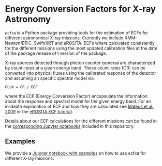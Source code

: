 # Energy Conversion Factors for X-ray Astronomy

`ecfxa` is a Python package providing tools for the estimation
of ECFs for different astronomical X-ray missions. Currently 
we include XMM-Newton/EPIC, Swift/XRT and eROSITA. ECFs where
calculated consistently for the different missions using the most
updated calibration files at the date of the package release of t
version of the package.

X-ray sources detected through photon counter cameras are characterized 
by count-rates at a given energy band. These count-rates (CR) can be 
converted into physical fluxes using the calibrated response of the
detector and assuming an specific spectral model via:

    FLUX = CR / ECF

where the ECF (Energy Conversion Factor) encapsulate the information
about the response and spectral model for the given energy band. 
For an in-depth explanation of ECF and how they are calculated see
[Mateos et al. 2009](https://doi.org/10.1051/0004-6361/200811409) 
or the [eROSITA ECF tutorial](https://erosita.mpe.mpg.de/dr1/eSASS4DR1/eSASS4DR1_arfrmf/eROSITA_ECF_tutorial.pdf).

Details about our ECF calculations for the different missions can 
be found in the [corresponding Jupyter notebooks](https://github.com/ruizca/ecfxa/calc/) included 
in this repository.

Examples
--------

We provide a [Jupyter notebook with examples](https://github.com/ruizca/ecfxa/docs/example.ipynb) 
on how to use ecfxa for different X-ray missions.